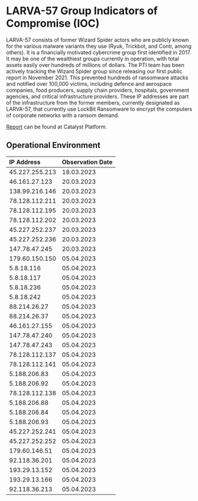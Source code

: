 # LARVA-57 Group Indicators of Compromise (IOC)

LARVA-57 consists of former Wizard Spider actors who are publicly known for the various malware variants they use (Ryuk, Trickbot, and Conti, among others). It is a financially motivated cybercrime group first identified in 2017. It may be one of the wealthiest groups currently in operation, with total assets easily over hundreds of millions of dollars. The PTI team has been actively tracking the Wizard Spider group since releasing our first public report in November 2021. This prevented hundreds of ransomware attacks and notified over 100,000 victims, including defence and aerospace companies, food producers, supply chain providers, hospitals, government agencies, and critical infrastructure providers. These IP addresses are part of the infrastructure from the former members, currently designated as LARVA-57, that currently use LockBit Ransomware to encrypt the computers of corporate networks with a ransom demand.

[Report](https://catalyst.prodaft.com/public/report/LARVA-57) can be found at Catalyst Platform.

## Operational Environment

| IP Address     	  | Observation Date  |
| :-------------------| ------------------|
| 45.227.255.213 	  | 18.03.2023 		  |
| 46.161.27.123  	  | 20.03.2023 		  |
| 138.99.216.146 	  | 20.03.2023 		  |
| 78.128.112.211 	  | 20.03.2023 		  |
| 78.128.112.195 	  | 20.03.2023 		  |
| 78.128.112.202 	  | 20.03.2023 		  |
| 45.227.252.237 	  | 20.03.2023 		  |
| 45.227.252.236 	  | 20.03.2023 		  |
| 147.78.47.245  	  | 20.03.2023 		  |
| 179.60.150.150 	  | 05.04.2023 		  |
| 5.8.18.116     	  | 05.04.2023 		  |
| 5.8.18.117     	  | 05.04.2023 		  |
| 5.8.18.236     	  | 05.04.2023 		  |
| 5.8.18.242     	  | 05.04.2023 		  |
| 88.214.26.27 		  | 05.04.2023 		  |
| 88.214.26.37 		  | 05.04.2023 		  |
| 46.161.27.155 	  | 05.04.2023 		  |
| 147.78.47.240 	  | 05.04.2023 		  |
| 147.78.47.243 	  | 05.04.2023 		  |
| 78.128.112.137 	  | 05.04.2023 		  |
| 78.128.112.141 	  | 05.04.2023 		  |
| 5.188.206.83 		  | 05.04.2023 		  |
| 5.188.206.92 		  | 05.04.2023 		  |
| 78.128.112.138 	  | 05.04.2023 		  |
| 5.188.206.88 		  | 05.04.2023 		  |
| 5.188.206.84 		  | 05.04.2023 		  |
| 5.188.206.93 		  | 05.04.2023 		  |
| 45.227.252.241 	  | 05.04.2023 		  |
| 45.227.252.252 	  | 05.04.2023 		  |
| 179.60.146.51 	  | 05.04.2023 		  |
| 92.118.36.201 	  | 05.04.2023 		  |
| 193.29.13.152 	  | 05.04.2023 		  |
| 193.29.13.166 	  | 05.04.2023 		  |
| 92.118.36.213 	  | 05.04.2023 		  |
